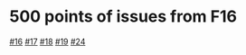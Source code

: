 500 points of issues from F16
=============================
[#16](https://github.com/UCSB-CS56-Projects/cs56-music-mp3-player/issues/16)
[#17](https://github.com/UCSB-CS56-Projects/cs56-music-mp3-player/issues/17)
[#18](https://github.com/UCSB-CS56-Projects/cs56-music-mp3-player/issues/18)
[#19](https://github.com/UCSB-CS56-Projects/cs56-music-mp3-player/issues/19)
[#24](https://github.com/UCSB-CS56-Projects/cs56-music-mp3-player/issues/24)
